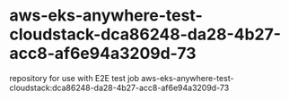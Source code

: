 # aws-eks-anywhere-test-cloudstack-dca86248-da28-4b27-acc8-af6e94a3209d-73
repository for use with E2E test job aws-eks-anywhere-test-cloudstack:dca86248-da28-4b27-acc8-af6e94a3209d-73
